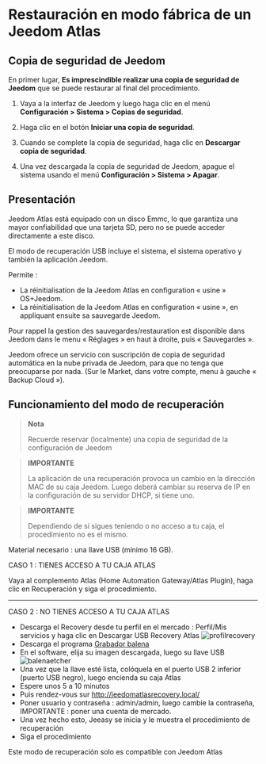 # Restauración en modo fábrica de un Jeedom Atlas

## Copia de seguridad de Jeedom

En primer lugar, **Es imprescindible realizar una copia de seguridad de Jeedom** que se puede restaurar al final del procedimiento.

1. Vaya a la interfaz de Jeedom y luego haga clic en el menú **Configuración > Sistema > Copias de seguridad**.

2. Haga clic en el botón **Iniciar una copia de seguridad**.

3. Cuando se complete la copia de seguridad, haga clic en **Descargar copia de seguridad**.

4. Una vez descargada la copia de seguridad de Jeedom, apague el sistema usando el menú **Configuración > Sistema > Apagar**.

## Presentación

Jeedom Atlas está equipado con un disco Emmc, lo que garantiza una mayor confiabilidad que una tarjeta SD, pero no se puede acceder directamente a este disco.

El modo de recuperación USB incluye el sistema, el sistema operativo y también la aplicación Jeedom.

Permite :

- La réinitialisation  de la Jeedom Atlas en configuration « usine » OS+Jeedom.
- La réinitialisation  de la Jeedom Atlas en configuration « usine », en appliquant ensuite sa sauvegarde Jeedom.

Pour rappel la gestion des sauvegardes/restauration est disponible dans Jeedom dans le menu « Réglages » en haut à droite, puis « Sauvegardes ».

Jeedom ofrece un servicio con suscripción de copia de seguridad automática en la nube privada de Jeedom, para que no tenga que preocuparse por nada. (Sur le Market, dans votre compte, menu à gauche « Backup Cloud »).

## Funcionamiento del modo de recuperación

>**Nota**
>
>Recuerde reservar (localmente) una copia de seguridad de la configuración de Jeedom

>**IMPORTANTE**
>
>La aplicación de una recuperación provoca un cambio en la dirección MAC de su caja Jeedom. Luego deberá cambiar su reserva de IP en la configuración de su servidor DHCP, si tiene uno.

>**IMPORTANTE**
>
>Dependiendo de si sigues teniendo o no acceso a tu caja, el procedimiento no es el mismo.

Material necesario : una llave USB (mínimo 16 GB).

CASO 1 : TIENES ACCESO A TU CAJA ATLAS

Vaya al complemento Atlas (Home Automation Gateway/Atlas Plugin), haga clic en Recuperación y siga el procedimiento.

***

CASO 2 : NO TIENES ACCESO A TU CAJA ATLAS

- Descarga el Recovery desde tu perfil en el mercado : Perfil/Mis servicios y haga clic en Descargar USB Recovery Atlas
![profilrecovery](images/profilrecovery.png)
- Descarga el programa [Grabador balena](https://www.balena.io/etcher/)
- En el software, elija su imagen descargada, luego su llave USB 
![balenaetcher](images/balenaetcher.png)
- Una vez que la llave esté lista, colóquela en el puerto USB 2 inferior (puerto USB negro), luego encienda su caja Atlas
- Espere unos 5 a 10 minutos
- Puis rendez-vous sur http://jeedomatlasrecovery.local/
- Poner usuario y contraseña :  admin/admin, luego cambie la contraseña, IMPORTANTE : poner una cuenta de mercado.
- Una vez hecho esto, Jeeasy se inicia y le muestra el procedimiento de recuperación
- Siga el procedimiento

Este modo de recuperación solo es compatible con Jeedom Atlas
